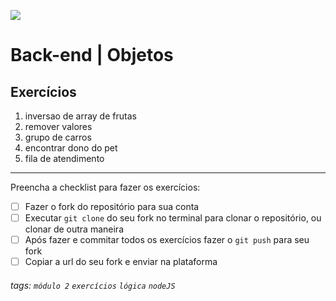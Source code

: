 ![](https://i.imgur.com/xG74tOh.png)

# Back-end | Objetos

## Exercícios

1. inversao de array de frutas
2. remover valores
3. grupo de carros
4. encontrar dono do pet
5. fila de atendimento

---

Preencha a checklist para fazer os exercícios:

-   [ ] Fazer o fork do repositório para sua conta
-   [ ] Executar `git clone` do seu fork no terminal para clonar o repositório, ou clonar de outra maneira
-   [ ] Após fazer e commitar todos os exercícios fazer o `git push` para seu fork
-   [ ] Copiar a url do seu fork e enviar na plataforma

###### tags: `módulo 2` `exercícios` `lógica` `nodeJS`
